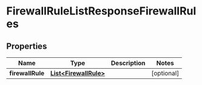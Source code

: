 
# FirewallRuleListResponseFirewallRules

## Properties
Name | Type | Description | Notes
------------ | ------------- | ------------- | -------------
**firewallRule** | [**List&lt;FirewallRule&gt;**](FirewallRule.md) |  |  [optional]



